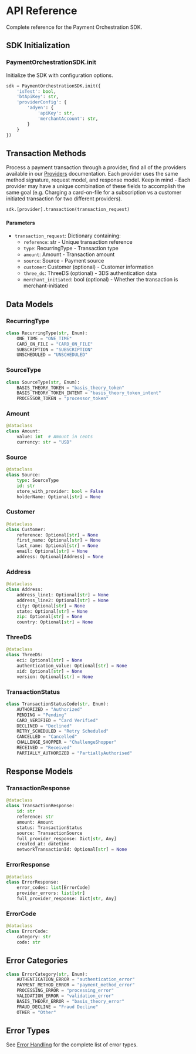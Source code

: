 # API Reference

Complete reference for the Payment Orchestration SDK.

## SDK Initialization

### PaymentOrchestrationSDK.init

Initialize the SDK with configuration options.

```python
sdk = PaymentOrchestrationSDK.init({
    'isTest': bool,
    'btApiKey': str,
    'providerConfig': {
        'adyen': {
            'apiKey': str,
            'merchantAccount': str,
        }
    }
})
```

## Transaction Methods

Process a payment transaction through a provider, find all of the providers available in our [Providers](./providers/index.md) documentation. Each provider uses the same method signature, request model, and response model. Keep in mind - Each provider may have a unique combination of these fields to accomplish the same goal (e.g. Charging a card-on-file for a subscription vs a customer initiated transaction for two different providers).

```python
sdk.[provider].transaction(transaction_request)
```

#### Parameters

- `transaction_request`: Dictionary containing:
  - `reference`: str - Unique transaction reference
  - `type`: RecurringType - Transaction type
  - `amount`: Amount - Transaction amount
  - `source`: Source - Payment source
  - `customer`: Customer (optional) - Customer information
  - `three_ds`: ThreeDS (optional) - 3DS authentication data
  - `merchant_initiated`: bool (optional) - Whether the transaction is merchant-initiated

## Data Models

### RecurringType

```python
class RecurringType(str, Enum):
    ONE_TIME = "ONE_TIME"
    CARD_ON_FILE = "CARD_ON_FILE"
    SUBSCRIPTION = "SUBSCRIPTION"
    UNSCHEDULED = "UNSCHEDULED"
```

### SourceType

```python
class SourceType(str, Enum):
    BASIS_THEORY_TOKEN = "basis_theory_token"
    BASIS_THEORY_TOKEN_INTENT = "basis_theory_token_intent"
    PROCESSOR_TOKEN = "processor_token"
```

### Amount

```python
@dataclass
class Amount:
    value: int  # Amount in cents
    currency: str = "USD"
```

### Source

```python
@dataclass
class Source:
    type: SourceType
    id: str
    store_with_provider: bool = False
    holderName: Optional[str] = None
```

### Customer

```python
@dataclass
class Customer:
    reference: Optional[str] = None
    first_name: Optional[str] = None
    last_name: Optional[str] = None
    email: Optional[str] = None
    address: Optional[Address] = None
```

### Address

```python
@dataclass
class Address:
    address_line1: Optional[str] = None
    address_line2: Optional[str] = None
    city: Optional[str] = None
    state: Optional[str] = None
    zip: Optional[str] = None
    country: Optional[str] = None
```

### ThreeDS

```python
@dataclass
class ThreeDS:
    eci: Optional[str] = None
    authentication_value: Optional[str] = None
    xid: Optional[str] = None
    version: Optional[str] = None
```

### TransactionStatus

```python
class TransactionStatusCode(str, Enum):
    AUTHORIZED = "Authorized"
    PENDING = "Pending"
    CARD_VERIFIED = "Card Verified"
    DECLINED = "Declined"
    RETRY_SCHEDULED = "Retry Scheduled"
    CANCELLED = "Cancelled"
    CHALLENGE_SHOPPER = "ChallengeShopper"
    RECEIVED = "Received"
    PARTIALLY_AUTHORIZED = "PartiallyAuthorised"
```

## Response Models

### TransactionResponse

```python
@dataclass
class TransactionResponse:
    id: str
    reference: str
    amount: Amount
    status: TransactionStatus
    source: TransactionSource
    full_provider_response: Dict[str, Any]
    created_at: datetime
    networkTransactionId: Optional[str] = None
```

### ErrorResponse

```python
@dataclass
class ErrorResponse:
    error_codes: list[ErrorCode]
    provider_errors: list[str]
    full_provider_response: Dict[str, Any]
```

### ErrorCode

```python
@dataclass
class ErrorCode:
    category: str
    code: str
```

## Error Categories

```python
class ErrorCategory(str, Enum):
    AUTHENTICATION_ERROR = "authentication_error"
    PAYMENT_METHOD_ERROR = "payment_method_error"
    PROCESSING_ERROR = "processing_error"
    VALIDATION_ERROR = "validation_error"
    BASIS_THEORY_ERROR = "basis_theory_error"
    FRAUD_DECLINE = "Fraud Decline"
    OTHER = "Other"
```

## Error Types

See [Error Handling](./error-handling.md#error-types) for the complete list of error types. 